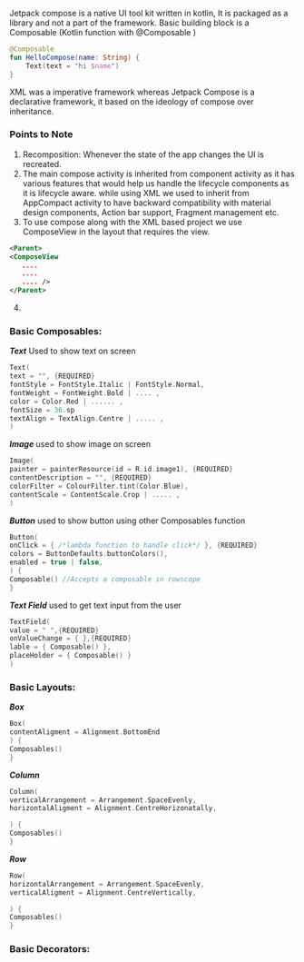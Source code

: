Jetpack compose is a native UI tool kit written in kotlin, It is packaged as a library and not a part of the framework. Basic building block is a Composable  (Kotlin function with @Composable )

```kotlin
@Composable
fun HelloCompose(name: String) {
	Text(text = "hi $name")
}
```

XML was a imperative framework whereas Jetpack Compose is a declarative framework, it based on the ideology of compose over inheritance.

### Points to Note
1. Recomposition: Whenever the state of the app changes the UI is recreated.
2. The main compose activity is inherited from component activity as it has various features that would help us handle the lifecycle components as it is lifecycle aware. while using XML we used to inherit from AppCompact activity to have backward compatibility with material design components, Action bar support, Fragment management etc.
3. To use compose along with the XML based project we use ComposeView in the layout that requires the view.
 ```xml
 <Parent>
 <ComposeView
	....
	....
	.... />
 </Parent>
  ```
4. 

### Basic Composables:

***Text***
Used to show text on screen
```kotlin
Text(
text = "", {REQUIRED}
fontStyle = FontStyle.Italic | FontStyle.Normal,
fontWeight = FontWeight.Bold | .... ,
color = Color.Red | ...... ,
fontSize = 36.sp 
textAlign = TextAlign.Centre | ..... ,
)
```

***Image***
used to show image on screen 
```kotlin
Image(
painter = painterResource(id = R.id.image1), {REQUIRED}
contentDescription = "", {REQUIRED}
colorFilter = ColourFilter.tint(Color.Blue),
contentScale = ContentScale.Crop | ..... ,
)
```

***Button***
used to show button using other Composables function
```kotlin
Button(
onClick = { /*lambda function to handle click*/ }, {REQUIRED}
colors = ButtonDefaults.buttonColors(),
enabled = true | false,
) {
Composable() //Accepts a composable in rowscope
}
```

***Text Field***
used to get text input from the user
```kotlin
TextField(
value = " ",{REQUIRED}
onValueChange = { },{REQUIRED}
lable = { Composable() },
placeHolder = { Composable() }
)
```
### Basic Layouts:

***Box***
```kotlin
Box(
contentAligment = Alignment.BottomEnd
) {
Composables()
}
```

***Column***

```kotlin
Column(
verticalArrangement = Arrangement.SpaceEvenly,
horizontalAligment = Alignment.CentreHorizonatally,

) {
Composables()
}
```


***Row***

```kotlin
Row(
horizontalArrangement = Arrangement.SpaceEvenly,
verticalAligment = Alignment.CentreVertically,

) {
Composables()
}
```

### Basic Decorators:


